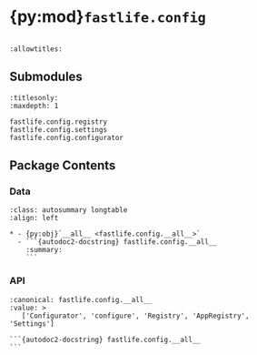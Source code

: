 # {py:mod}`fastlife.config`

```{py:module} fastlife.config
```

```{autodoc2-docstring} fastlife.config
:allowtitles:
```

## Submodules

```{toctree}
:titlesonly:
:maxdepth: 1

fastlife.config.registry
fastlife.config.settings
fastlife.config.configurator
```

## Package Contents

### Data

````{list-table}
:class: autosummary longtable
:align: left

* - {py:obj}`__all__ <fastlife.config.__all__>`
  - ```{autodoc2-docstring} fastlife.config.__all__
    :summary:
    ```
````

### API

````{py:data} __all__
:canonical: fastlife.config.__all__
:value: >
   ['Configurator', 'configure', 'Registry', 'AppRegistry', 'Settings']

```{autodoc2-docstring} fastlife.config.__all__
```

````
